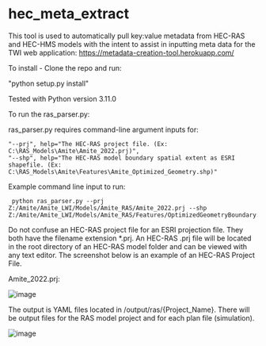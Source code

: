 # hec_meta_extract

This tool is used to automatically pull key:value metadata from HEC-RAS and HEC-HMS models with the intent to assist in inputting meta data for the TWI web application: https://metadata-creation-tool.herokuapp.com/

To install - Clone the repo and run:

"python setup.py install"

Tested with Python version 3.11.0

To run the ras_parser.py:

  ras_parser.py requires command-line argument inputs for:
  
    "--prj", help="The HEC-RAS project file. (Ex: C:\RAS_Models\Amite\Amite_2022.prj)", 
    "--shp", help="The HEC-RAS model boundary spatial extent as ESRI shapefile. (Ex: C:\RAS_Models\Amite\Features\Amite_Optimized_Geometry.shp)"
    
Example command line input to run:

     python ras_parser.py --prj Z:/Amite/Amite_LWI/Models/Amite_RAS/Amite_2022.prj --shp Z:/Amite/Amite_LWI/Models/Amite_RAS/Features/OptimizedGeometryBoundary.shp 
      
  Do not confuse an HEC-RAS project file for an ESRI projection file. They both have the filename extension *.prj. An HEC-RAS .prj file will be located in the root directory of an HEC-RAS model folder and can be viewed with any text editor. The screenshot below is an example of an HEC-RAS Project File.
    
Amite_2022.prj:

![image](https://user-images.githubusercontent.com/64209352/220175130-8bb33379-7652-4db5-b5fc-d25b05ed5d4d.png)

The output is YAML files located in /output/ras/{Project_Name}. There will be output files for the RAS model project and for each plan file (simulation).
    
![image](https://user-images.githubusercontent.com/64209352/220175255-e5267795-7a58-401b-a7ea-4b21206b2b49.png)

  
